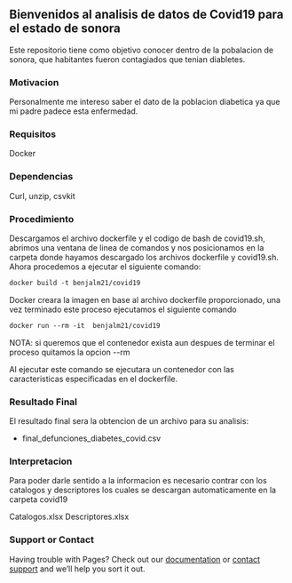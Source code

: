 ## Bienvenidos al analisis de datos de Covid19 para  el estado de sonora

Este repositorio tiene como objetivo conocer dentro de la pobalacion de sonora, que habitantes fueron contagiados que tenian diabletes.

### Motivacion

Personalmente me intereso saber el dato de la poblacion diabetica ya que mi padre padece esta enfermedad.


### Requisitos
Docker

### Dependencias

Curl, unzip, csvkit

### Procedimiento

Descargamos el archivo dockerfile y el codigo de bash de covid19.sh, abrimos una ventana de linea de comandos y nos posicionamos en la carpeta donde hayamos descargado los archivos dockerfile y covid19.sh. Ahora procedemos a ejecutar el siguiente comando:

```markdown
docker build -t benjalm21/covid19

```
Docker creara la imagen en base al archivo dockerfile proporcionado, una vez terminado este proceso ejecutamos el siguiente comando

```markdown
docker run --rm -it  benjalm21/covid19

```
NOTA: si queremos que el contenedor exista aun despues de terminar el proceso quitamos la opcion --rm

Al ejecutar este comando se ejecutara un contenedor con las caracteristicas especificadas en el dockerfile.

### Resultado Final

El resultado final sera la obtencion de un archivo para su analisis:

- final_defunciones_diabetes_covid.csv

### Interpretacion

Para poder darle sentido a la informacion es necesario contrar con los catalogos y descriptores los cuales se descargan automaticamente en la carpeta covid19

Catalogos.xlsx
Descriptores.xlsx

### Support or Contact

Having trouble with Pages? Check out our [documentation](https://docs.github.com/categories/github-pages-basics/) or [contact support](https://support.github.com/contact) and we’ll help you sort it out.
